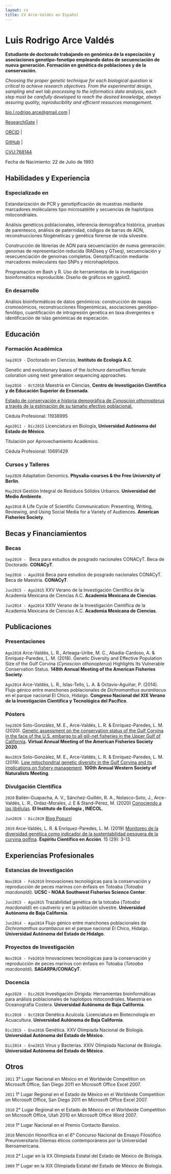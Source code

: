 ```yaml
---
layout: cv
title: CV Arce-Valdés en Español
---
```

# Luis Rodrigo Arce Valdés
**Estudiante de doctorado trabajando en genómica de la especiación y asociaciones genotipo-fenotipo empleando datos de secuenciación de nueva generación. Formación en genética de poblaciones y de la conservación.**

*Choosing the proper genetic technique for each biological question is critical to achieve research objectives. From the experimental design, sampling and wet lab processing to the informatics data analysis, each step must be carefully developed to reach the desired knowledge, always assuring quality, reproducibility and efficient resources management.*


<div id="webaddress">
<a href="mailto:bio.l.rodrigo.arce@gmail.com" title="clic to email">bio.l.rodrigo.arce@gmail.com</a> |

<a href="https://www.researchgate.net/profile/Luis_Rodrigo_Arce-Valdes">ResearchGate</a> |

<a href="https://orcid.org/0000-0001-6445-7534">ORCID</a> |

<a href="https://github.com/LuisRodrigoArce-Valdes">GitHub</a> |

<a href="https://www.conacyt.gob.mx/images/pdfs_conacyt/servicios_enlinea/2017cvu/Manual_CVU_2018-1.pdf">CVU:768144</a>
</div>

Fecha de Nacimiento: 22 de Julio de 1993

## Habilidades y Experiencia

### Especializado en

Estandarización de PCR y genotipificación de muestras mediante marcadores moléculares tipo microsatélite y secuencias de haplotipos mitocondriales.

Análisis genéticos poblacionales, inferencia demográfica histórica, pruebas de parentesco, análisis de paternidad, códigos de barras de ADN, reconstrucciones filogéneticas y genética forense de vida silvestre.

Construcción de librerías de ADN para secuenciación de nueva generación: genomas de representación reducida (RADseq y GTseq), secuenciación y resecuenciación de genomas completos. Genotipificación mediante marcadores moleculares tipo SNPs y microhaplotipos.

Programación en Bash y R. Uso de herramientas de la investigación bioinformática reproducible. Diseño de gráficos en ggplot2.

### En desarrollo

Análisis bioinformáticos de datos genómicos: construcción de mapas cromosómicos, reconstrucciones filogenómicas, asociaciones genótipo-fenótipo, cuantificación de introgresión genética en taxa divergentes e identificación de islas genómicas de especación.


## Educación

### Formación Académica

`Sep2019 -`
Doctorado en Ciencias, **Instituto de Ecología A.C**.

Genetic and evolutionary bases of the *Ischnura* damselflies female coloration using next generation sequencing approaches.

`Sep2016 - Oct2018`
Maestría en Ciencias, **Centro de Investigación Científica y de Educación Superior de Ensenada**.

[Estado de conservación e historia demográfica de *Cynoscion othonopterus* a través de la estimación de su tamaño efectivo poblacional.](https://www.repositorionacionalcti.mx/recurso/oai:cicese.repositorioinstitucional.mx:1007/2509)

Cédula Profesional: 11938995

`Ago2011 - Dic2015`
Licenciatura en Biología, **Universidad Autónoma del Estado de México**.

Titulación por Aprovechamiento Académico.

Cédula Profesional: 10691429

### Cursos y Talleres

`Sep2020`
Adaptation Genomics. **Physalia-courses & the Free University of Berlin**.

`May2019`
Gestión Integral de Residuos Sólidos Urbanos. **Universidad del Medio Ambiente**.

`Ago2018`
A Life Cycle of Scientific Communication: Presenting, Writing, Reviewing, and Using Social Media for a Variety of Audiences. **American Fisheries Society**.


## Becas y Financiamientos

### Becas

`Sep2019 - `
Beca para estudios de posgrado nacionales CONACyT. Beca de Doctorado. **CONACyT**.

`Sep2016 - Ago2018`
Beca para estudios de posgrado nacionales CONACyT. Beca de Maestría. **CONACyT**.

`Jun2015 - Ago2015`
XXV Verano de la Investigación Científica de la Academia Mexicana de Ciencias A.C. **Academia Mexicana de Ciencias**.

`Jun2014 - Ago2014`
XXIV Verano de la Investigación Científica de la Academia Mexicana de Ciencias A.C. **Academia Mexicana de Ciencias**.


## Publicaciones

### Presentaciones

`Ago2018`
Arce-Valdés, L. R., Arteaga-Uribe, M. C., Abadía-Cardoso, A. & Enríquez-Paredes, L. M. (2018). Genetic Diversity and Effective Population Size of the Gulf Corvina (*Cynoscion othonopterus*) Highlights Its Vulnerable Conservation Status. **148th Annual Meeting of the American Fisheries Society**.

`Ago2014`
Arce-Valdés, L. R., Islas-Tello, L. A. & Octavio-Aguiñar, P. (2014). Flujo génico entre manchones poblacionales de *Dichromanthus aurantiacus* en el parque nacional El Chico, Hidalgo. **Congreso Nacional del XIX Verano de la Investigación Científica y Tecnológica del Pacífico**.

### Pósters

`Sep2020`
Soto-González, M. E., Arce-Valdés, L. R. & Enríquez-Paredes, L. M. (2020). [Genetic assessment on the conservation status of the Gulf Corvina in the face of the U.S. embargo to all gill-net fisheries in the Upper Gulf of California](https://www.researchgate.net/publication/345973858_Genetic_assessment_on_the_conservation_status_of_the_Gulf_Corvina_in_the_face_of_the_US_embargo_to_all_gill-net_fisheries_in_the_Upper_Gulf_of_California). **Virtual Annual Meeting of the American Fisheries Society 2020**.

`Nov2019`
Soto-González, M. E., Arce-Valdés, L. R. & Enríquez-Paredes, L. M. (2019). [Low mitochondrial genetic diversity in the Gulf Corvina and its implications on fishery management](https://www.researchgate.net/publication/337655970_Low_mitochondrial_genetic_diversity_in_the_Gulf_Corvina_and_its_implications_on_fishery_management). **100th Annual Western Society of Naturalists Meeting**.

### Divulgación Científica

`2020`
Ballén-Guapacha, A. V., Sánchez-Guillén, R. A., Nolasco-Soto, J., Arce-Valdés, L. R., Ordaz-Morales, J. E & Stand-Pérez, M. (2020) [Conociendo a las libélulas](https://www.youtube.com/watch?v=CkjWeTuxL1Q&t=592s). **El Instituto de Ecología , INECOL**.

`Jun2019 - Dic2020`
[Blog Popurrí](https://popurri.com.mx/author/luis-rodrigo/)

`2019`
Arce-Valdés, L. R. & Enríquez-Paredes, L. M. (2019) [Monitoreo de la diversidad genética como indicador de la sustentabilidad pesquera de la curvina golfina](http://www.educacionbc.edu.mx/departamentos/investigacion/publicaciones/espirituaccion/Archivos/29/REVISTA%20ECA%20No%2029%20WEB%20Septiembre%206%202pm.pdf). **Espíritu Científico en Acción**. 15 (29): 3-13.

## Experiencias Profesionales

### Estancias de Investigación

`Nov2018 - Feb2019`
Innovaciones tecnológicas para la conservación y reproducción de peces marinos con énfasis en Totoaba (*Totoaba macdonaldi*). **UCSC - NOAA Southwest Fisheries Science Center**.

`Jun2015 - Ago2015`
Trazabilidad genética de la totoaba (*Totoaba macdonaldi*) en cautiverio y en la población silvestre. **Universidad Autónoma de Baja California**.

`Jun2014 - Ago2014`
Flujo génico entre manchones poblacionales de *Dichromanthus aurantiacus* en el parque nacional El Chico, Hidalgo. **Universidad Autónoma del Estado de Hidalgo**.


### Proyectos de Investigación

`Nov2018 - Feb2019`
Innovaciones tecnológicas para la conservación y reproducción de peces marinos con énfasis en Totoaba (*Totoaba macdonaldi*). **SAGARPA/CONACyT**.

### Docencia

`Ago2020 - Dic2020`
Investigación Dirigida: Herramientas bioinformáticas para análisis poblacionales de haplotipos mitocondriales. Maestría en Oceanografía Costera. **Universidad Autónoma de Baja California**.

`Dic2018 - Oct2018`
Genética Acuícola. Licenciatura en Biotecnología en Acuacultura. **Universidad Autónoma de Baja California**.

`Dic2015 - Ene2016`
Genética. XXV Olimpiada Nacional de Biología. **Universidad Autónoma del Estado de México**.

`Dic2014 - Ene2015`
Virus y Bacterias. XXIV Olimpiada Nacional de Biología. **Universidad Autónoma del Estado de México**.


## Otros

`2011` 3° Lugar Nacional en México en el Worldwide Competition on Microsoft Office, San Diego 2011 en Microsoft Office Excel 2007.

`2011` 1° Lugar Regional en el Estado de México en el Worldwide Competition on Microsoft Office, San Diego 2011 en Microsoft Office Excel 2007.

`2010` 2° Lugar Regional en el Estado de México en el Worldwide Competition on Microsoft Office, Utah 2010 en Microsoft Office Word 2007.

`2010` 1° Lugar Nacional en el Premio Contacto Banxico.

`2010` Mención Honorífica en el 6° Concurso Nacional de Ensayo Filosófico Preuniversitario Dilemas éticos contemporáneos por la Universidad Iberoamericana.

`2010` 2° Lugar en la XX Olimpiada Estatal del Estado de México de Biología.

`2009` 1° Lugar en la XIX Olimpiada Estatal del Estado de México de Biología.


<!-- ### Footer

Última actualización: Diciembre 2020 -->

